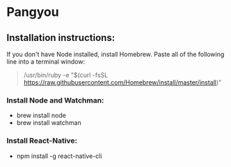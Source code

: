 # Pangyou

## Installation instructions:

If you don't have Node installed, install Homebrew.  Paste all of the following line into a terminal window:
> /usr/bin/ruby -e "$(curl -fsSL https://raw.githubusercontent.com/Homebrew/install/master/install)"

### Install Node and Watchman:

- brew install node
- brew install watchman


### Install React-Native:

- npm install -g react-native-cli
